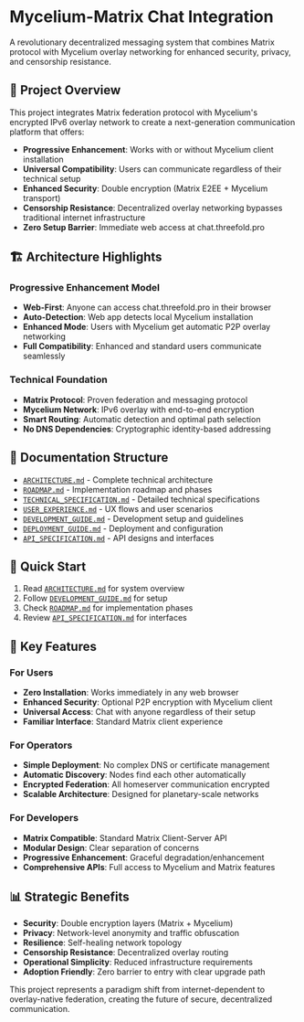 # Mycelium-Matrix Chat Integration

A revolutionary decentralized messaging system that combines Matrix protocol with Mycelium overlay networking for enhanced security, privacy, and censorship resistance.

## 🎯 Project Overview

This project integrates Matrix federation protocol with Mycelium's encrypted IPv6 overlay network to create a next-generation communication platform that offers:

- **Progressive Enhancement**: Works with or without Mycelium client installation
- **Universal Compatibility**: Users can communicate regardless of their technical setup
- **Enhanced Security**: Double encryption (Matrix E2EE + Mycelium transport)
- **Censorship Resistance**: Decentralized overlay networking bypasses traditional internet infrastructure
- **Zero Setup Barrier**: Immediate web access at chat.threefold.pro

## 🏗️ Architecture Highlights

### Progressive Enhancement Model
- **Web-First**: Anyone can access chat.threefold.pro in their browser
- **Auto-Detection**: Web app detects local Mycelium installation
- **Enhanced Mode**: Users with Mycelium get automatic P2P overlay networking
- **Full Compatibility**: Enhanced and standard users communicate seamlessly

### Technical Foundation
- **Matrix Protocol**: Proven federation and messaging protocol
- **Mycelium Network**: IPv6 overlay with end-to-end encryption
- **Smart Routing**: Automatic detection and optimal path selection
- **No DNS Dependencies**: Cryptographic identity-based addressing

## 📁 Documentation Structure

- [`ARCHITECTURE.md`](./ARCHITECTURE.md) - Complete technical architecture
- [`ROADMAP.md`](./ROADMAP.md) - Implementation roadmap and phases
- [`TECHNICAL_SPECIFICATION.md`](./TECHNICAL_SPECIFICATION.md) - Detailed technical specifications
- [`USER_EXPERIENCE.md`](./USER_EXPERIENCE.md) - UX flows and user scenarios
- [`DEVELOPMENT_GUIDE.md`](./DEVELOPMENT_GUIDE.md) - Development setup and guidelines
- [`DEPLOYMENT_GUIDE.md`](./DEPLOYMENT_GUIDE.md) - Deployment and configuration
- [`API_SPECIFICATION.md`](./API_SPECIFICATION.md) - API designs and interfaces

## 🚀 Quick Start

1. Read [`ARCHITECTURE.md`](./ARCHITECTURE.md) for system overview
2. Follow [`DEVELOPMENT_GUIDE.md`](./DEVELOPMENT_GUIDE.md) for setup
3. Check [`ROADMAP.md`](./ROADMAP.md) for implementation phases
4. Review [`API_SPECIFICATION.md`](./API_SPECIFICATION.md) for interfaces

## 🎯 Key Features

### For Users
- **Zero Installation**: Works immediately in any web browser
- **Enhanced Security**: Optional P2P encryption with Mycelium client
- **Universal Access**: Chat with anyone regardless of their setup
- **Familiar Interface**: Standard Matrix client experience

### For Operators
- **Simple Deployment**: No complex DNS or certificate management
- **Automatic Discovery**: Nodes find each other automatically
- **Encrypted Federation**: All homeserver communication encrypted
- **Scalable Architecture**: Designed for planetary-scale networks

### For Developers
- **Matrix Compatible**: Standard Matrix Client-Server API
- **Modular Design**: Clear separation of concerns
- **Progressive Enhancement**: Graceful degradation/enhancement
- **Comprehensive APIs**: Full access to Mycelium and Matrix features

## 📊 Strategic Benefits

- **Security**: Double encryption layers (Matrix + Mycelium)
- **Privacy**: Network-level anonymity and traffic obfuscation
- **Resilience**: Self-healing network topology
- **Censorship Resistance**: Decentralized overlay routing
- **Operational Simplicity**: Reduced infrastructure requirements
- **Adoption Friendly**: Zero barrier to entry with clear upgrade path

This project represents a paradigm shift from internet-dependent to overlay-native federation, creating the future of secure, decentralized communication.